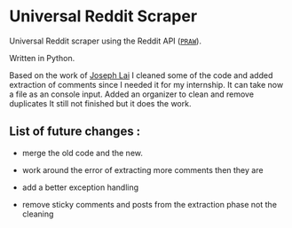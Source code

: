 # Universal Reddit Scraper
Universal Reddit scraper using the Reddit API ([`PRAW`](https://pypi.org/project/praw/)).

Written in Python.

Based on the work of [Joseph Lai](https://github.com/JosephLai241/)
I cleaned some of the code and added extraction of comments since I needed it for my internship. It can take now a file as an console input.
Added an organizer to clean and remove duplicates
It still not finished but it does the work.

## List of future changes :

- merge the old code and the new.

- work around the error of extracting more comments then they are

- add a better exception handling

- remove sticky comments and posts from the extraction phase not the cleaning
